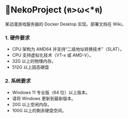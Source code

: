 # 🐾NekoProject (ฅ>ω<*ฅ)
某动漫游戏服务器的 Docker Desktop 实现。部署文档在 Wiki。

### 1. 硬件要求

- CPU 架构为 AMD64 并支持“二级地址转换技术”（SLAT）。
- CPU 支持虚拟化技术（VT-x 或 AMD-V）。
- 32G 以上的物理内存。
- 512G 以上固态硬盘

### 2. 系统要求

- Windows 11 专业版（64 位）以上版本。
- 请将 Windows 更新到最新版本。
- 20G 以上空闲内存。
- 100G 以上的剩余硬盘空间。
